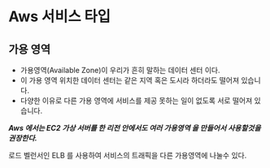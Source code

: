 # Aws 서비스 타입 
## 가용 영역
- 가용영역(Available Zone)이 우리가 흔히 말하는 데이터 센터 이다.
- 이 가용 영역 위치한 데이터 센터는 같은 지역 혹은 도시라 하더라도 떨어져 있습니다.
- 다양한 이유로 다른 가용 영역에 서비스를 제공 못하는 일이 없도록 서로 떨어져 있습니다.

___Aws 에서는 EC2 가상 서버를 한 리전 안에서도 여러 가용영역 을 만들어서 사용할것을 권장한다.___

로드 벨런서인 ELB 를 사용하여 서비스의 트래픽을 다른 가용영역에 나눌수 있다.

